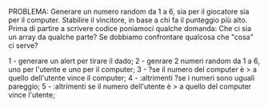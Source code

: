 PROBLEMA: Generare un numero random da 1 a 6, sia per il giocatore sia per il computer. Stabilire il vincitore, in base a chi fa il punteggio più alto.
Prima di partire a scrivere codice poniamoci qualche domanda:
Che ci sia un array da qualche parte? Se dobbiamo confrontare qualcosa che "cosa" ci serve?

1 - generare un alert per tirare il dado;
2 - genrare 2 numeri random da 1 a 6, uno per l'utente e uno per il computer;
3 - ?se il numero del computer è > a quello dell'utente vince il computer;
4 - :altrimenti ?se i numeri sono uguali pareggio;
5 - :altrimenti se il numero dell'utente è > a quello del computer vince l'utente;